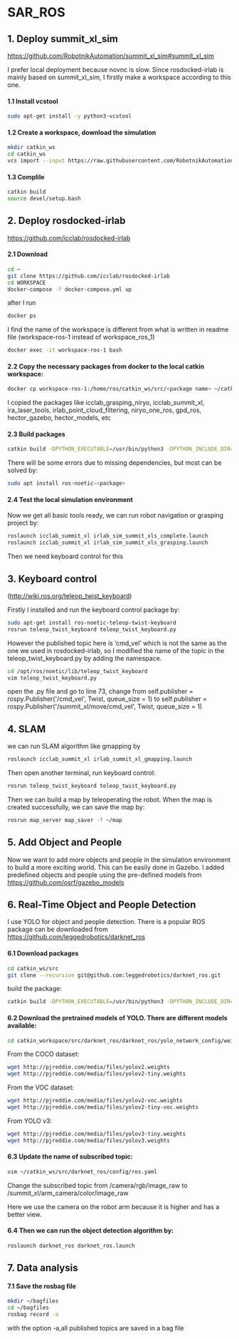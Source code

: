 # SAR_ROS


## 1. Deploy summit_xl_sim 
https://github.com/RobotnikAutomation/summit_xl_sim#summit_xl_sim

I prefer local deployment because novnc is slow. Since 
rosdocked-irlab is mainly based on summit_xl_sim, I firstly make a workspace according to this one.


#### 1.1 Install vcstool

```bash
sudo apt-get install -y python3-vcstool
```

#### 1.2 Create a workspace, download the simulation

```bash
mkdir catkin_ws
cd catkin_ws
vcs import --input https://raw.githubusercontent.com/RobotnikAutomation/summit_xl_sim/melodic-devel/repos/summit_xl_sim_devel.repos
```

#### 1.3 Complile
```bash
catkin build
source devel/setup.bash
```

## 2. Deploy rosdocked-irlab
https://github.com/icclab/rosdocked-irlab

#### 2.1 Download

```bash
cd ~
git clone https://github.com/icclab/rosdocked-irlab
cd WORKSPACE
docker-compose -f docker-compose.yml up
```

after I run

```bash
docker ps
```

I find the name of the workspace is different from what is written in readme file (workspace-ros-1 instead of workspace_ros_1)

```bash
docker exec -it workspace-ros-1 bash
```

#### 2.2 Copy the necessary packages from docker to the local catkin workspace:

```bash
docker cp workspace-ros-1:/home/ros/catkin_ws/src/<package name> ~/catkin_ws/src/
```

I copied the packages like icclab_grasping_niryo, icclab_summit_xl, ira_laser_tools, irlab_point_cloud_filtering, niryo_one_ros, gpd_ros, hector_gazebo, hector_models, etc

#### 2.3 Build packages

```bash
catkin build -DPYTHON_EXECUTABLE=/usr/bin/python3 -DPYTHON_INCLUDE_DIR=/usr/include/python3.7m
```

There will be some errors due to missing dependencies, but most can be solved by:

```bash
sudo apt install ros-noetic-<package>
```

#### 2.4 Test the local simulation environment
Now we get all basic tools ready, we can run robot navigation or grasping project by:

```bash
roslaunch icclab_summit_xl irlab_sim_summit_xls_complete.launch
roslaunch icclab_summit_xl irlab_sim_summit_xls_grasping.launch
```

Then we need keyboard control for this

## 3. Keyboard control
(http://wiki.ros.org/teleop_twist_keyboard)

Firstly I installed and run the keyboard control package by:

```bash
sudo apt-get install ros-noetic-teleop-twist-keyboard
rosrun teleop_twist_keyboard teleop_twist_keyboard.py
```

However the published topic here is ‘cmd_vel’ which is not the same as the one we used in rosdocked-irlab, so I modified the name of the topic in the teleop_twist_keyboard.py by adding the namespace.

```bash
cd /opt/ros/noetic/lib/teleop_twist_keyboard
vim teleop_twist_keyboard.py
```

open the .py file and go to line 73, change from self.publisher = rospy.Publisher('/cmd_vel', Twist, queue_size = 1) to
self.publisher = rospy.Publisher('/summit_xl/move/cmd_vel', Twist, queue_size = 1)

## 4. SLAM

we can run SLAM algorithm like gmapping by

```bash
roslaunch icclab_summit_xl irlab_summit_xl_gmapping.launch
```

Then open another terminal, run keyboard control:

```bash
rosrun teleop_twist_keyboard teleop_twist_keyboard.py
```

Then we can build a map by teleoperating the robot. When the map is created successfully, we can save the map by:

```bash
rosrun map_server map_saver -f ~/map
```

## 5. Add Object and People

Now we want to add more objects and people in the simulation environment to build a more exciting world. This can be easily done in Gazebo. I added predefined objects and people using the pre-defined models from https://github.com/osrf/gazebo_models

## 6. Real-Time Object and People Detection
I use YOLO for object and people detection. There is a popular ROS package can be downloaded from https://github.com/leggedrobotics/darknet_ros

#### 6.1 Download packages

```bash
cd catkin_ws/src
git clone --recursive git@github.com:leggedrobotics/darknet_ros.git
```

build the package:

```bash
catkin build -DPYTHON_EXECUTABLE=/usr/bin/python3 -DPYTHON_INCLUDE_DIR=/usr/include/python3.7m
```

#### 6.2 Download the pretrained models of YOLO. There are different models available:

```bash
cd catkin_workspace/src/darknet_ros/darknet_ros/yolo_network_config/weights/
```

From the COCO dataset:
```bash
wget http://pjreddie.com/media/files/yolov2.weights
wget http://pjreddie.com/media/files/yolov2-tiny.weights
```

From the VOC dataset:
```bash
wget http://pjreddie.com/media/files/yolov2-voc.weights
wget http://pjreddie.com/media/files/yolov2-tiny-voc.weights
```

From YOLO v3:
```bash
wget http://pjreddie.com/media/files/yolov3-tiny.weights
wget http://pjreddie.com/media/files/yolov3.weights
```

#### 6.3 Update the name of subscribed topic:
```bash
vim ~/catkin_ws/src/darknet_ros/config/ros.yaml
```
Change the subscribed topic from /camera/rgb/image_raw to /summit_xl/arm_camera/color/image_raw 

Here we use the camera on the robot arm because it is higher and has a better view.

#### 6.4 Then we can run the object detection algorithm by: 
```bash
roslaunch darknet_ros darknet_ros.launch
```
## 7. Data analysis

#### 7.1 Save the rosbag file
```bash
mkdir ~/bagfiles
cd ~/bagfiles
rosbag record -a
```

with the option -a,all published topics are saved in a bag file
